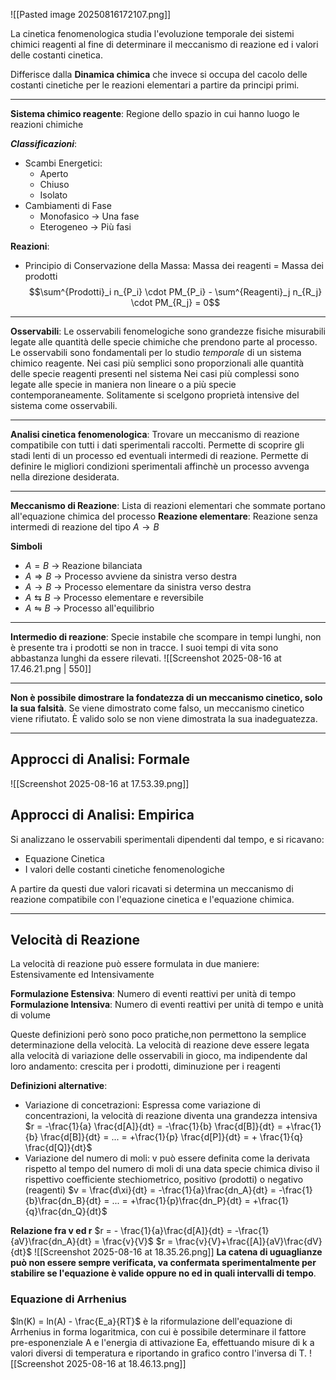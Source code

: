 ![[Pasted image 20250816172107.png]]

La cinetica fenomenologica studia l'evoluzione temporale dei sistemi chimici reagenti al fine di determinare il meccanismo di reazione ed i valori delle costanti cinetica.

Differisce dalla **Dinamica chimica** che invece si occupa del cacolo delle costanti cinetiche per le reazioni elementari a partire da principi primi.
__________

**Sistema chimico reagente**: Regione dello spazio in cui hanno luogo le reazioni chimiche

***Classificazioni***:
- Scambi Energetici:
	- Aperto
	- Chiuso
	- Isolato
- Cambiamenti di Fase
	- Monofasico -> Una fase
	- Eterogeneo -> Più fasi

**Reazioni**:
- Principio di Conservazione della Massa: Massa dei reagenti = Massa dei prodotti $$\sum^{Prodotti}_i n_{P_i} \cdot PM_{P_i} - \sum^{Reagenti}_j n_{R_j} \cdot PM_{R_j} = 0$$

---

**Osservabili**: Le osservabili fenomelogiche sono grandezze fisiche misurabili legate alle quantità delle specie chimiche che prendono parte al processo.
Le osservabili sono fondamentali per lo studio *temporale* di un sistema chimico reagente.
Nei casi più semplici sono proporzionali alle quantità delle specie reagenti presenti nel sistema
Nei casi più complessi sono legate alle specie in maniera non lineare o a più specie contemporaneamente.
Solitamente si scelgono proprietà intensive del sistema come osservabili.

----

**Analisi cinetica fenomenologica**: Trovare un meccanismo di reazione compatibile con tutti i dati sperimentali raccolti.
Permette di scoprire gli stadi lenti di un processo ed eventuali intermedi di reazione. Permette di definire le migliori condizioni sperimentali affinchè un processo avvenga nella direzione desiderata.

-----
**Meccanismo di Reazione**: Lista di reazioni elementari che sommate portano all'equazione chimica del processo
**Reazione elementare**: Reazione senza intermedi di reazione del tipo $A\rightarrow B$

**Simboli**
- $A = B$ -> Reazione bilanciata
- $A \Rightarrow B$ -> Processo avviene da sinistra verso destra
- $A \rightarrow B$ -> Processo elementare da sinistra verso destra
- $A \leftrightarrows B$ -> Processo elementare e reversibile
- $A \leftrightharpoons B$ -> Processo all'equilibrio

---
**Intermedio di reazione**: Specie instabile che scompare in tempi lunghi, non è presente tra i prodotti se non in tracce. I suoi tempi di vita sono abbastanza lunghi da essere rilevati.
![[Screenshot 2025-08-16 at 17.46.21.png | 550]]

----

**Non è possibile dimostrare la fondatezza di un meccanismo cinetico, solo la sua falsità**.
Se viene dimostrato come falso, un meccanismo cinetico viene rifiutato. È valido solo se non viene dimostrata la sua inadeguatezza.

---
## Approcci di Analisi: Formale
![[Screenshot 2025-08-16 at 17.53.39.png]]
## Approcci di Analisi: Empirica

Si analizzano le osservabili sperimentali dipendenti dal tempo, e si ricavano:
- Equazione Cinetica
- I valori delle costanti cinetiche fenomenologiche

A partire da questi due valori ricavati si determina un meccanismo di reazione compatibile con l'equazione cinetica e l'equazione chimica.


---

## Velocità di Reazione

La velocità di reazione può essere formulata in due maniere: Estensivamente ed Intensivamente

**Formulazione Estensiva**: Numero di eventi reattivi per unità di tempo
**Formulazione Intensiva**: Numero di eventi reattivi per unità di tempo e unità di volume

Queste definizioni però sono poco pratiche,non permettono la semplice determinazione della velocità. 
La velocità di reazione deve essere legata alla velocità di variazione delle osservabili in gioco, ma indipendente dal loro andamento: crescita per i prodotti, diminuzione per i reagenti

**Definizioni alternative**:
- Variazione di concetrazioni: Espressa come variazione di concentrazioni, la velocità di reazione diventa una grandezza intensiva $r = -\frac{1}{a} \frac{d[A]}{dt} = -\frac{1}{b} \frac{d[B]}{dt} = +\frac{1}{b} \frac{d[B]}{dt} = ... = +\frac{1}{p} \frac{d[P]}{dt} = + \frac{1}{q} \frac{d[Q]}{dt}$
- Variazione del numero di moli: v può essere definita come la derivata rispetto al tempo del numero di moli di una data specie chimica diviso il rispettivo coefficiente stechiometrico, positivo (prodotti) o negativo (reagenti)  $v = \frac{d\xi}{dt} = -\frac{1}{a}\frac{dn_A}{dt} = -\frac{1}{b}\frac{dn_B}{dt} = ... = +\frac{1}{p}\frac{dn_P}{dt} = +\frac{1}{q}\frac{dn_Q}{dt}$

**Relazione fra v ed r**
$r = - \frac{1}{a}\frac{d[A]}{dt} = -\frac{1}{aV}\frac{dn_A}{dt} = \frac{v}{V}$
$r = \frac{v}{V}+\frac{[A]}{aV}\frac{dV}{dt}$
![[Screenshot 2025-08-16 at 18.35.26.png]]
**La catena di uguaglianze può non essere sempre verificata, va confermata sperimentalmente per stabilire se l'equazione è valide oppure no ed in quali intervalli di tempo**.

### Equazione di Arrhenius
$ln(K) = ln(A) - \frac{E_a}{RT}$
è la riformulazione dell'equazione di Arrhenius in forma logaritmica, con cui è possibile determinare il fattore pre-esponenziale A e l'energia di attivazione Ea, effettuando misure di k a valori diversi di temperatura e riportando in grafico contro l'inversa di T.
![[Screenshot 2025-08-16 at 18.46.13.png]]